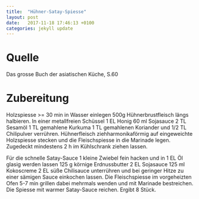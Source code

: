 ```yaml
---
title:  "Hühner-Satay-Spiesse"
layout: post
date:   2017-11-18 17:46:13 +0100
categories: jekyll update
---
```

# Quelle
Das grosse Buch der asiatischen Küche, S.60
# Zubereitung
Holzspiesse >= 30 min in Wasser einlegen
  500g Hühnerbrustfleisch längs halbieren. In einer metallfreien Schüssel 
  1 EL Honig 
  60 ml Sojasauce 
  2 TL Sesamöl 
  1 TL gemahlene Kurkuma 
  1 TL gemahlenen Koriander und 
  1/2 TL Chilipulver verrühren. Hühnerfleisch ziehharmonikaförmig auf eingeweichte Holzspiesse stecken und die Fleischspiesse in die Marinade legen. 
Zugedeckt mindestens 2 h im Kühlschrank ziehen lassen.

Für die schnelle Satay-Sauce
  1 kleine Zwiebel fein hacken und in
  1 EL Öl glasig werden lassen
  125 g körnige Erdnussbutter
  2 EL Sojasauce
  125 ml Kokoscreme
  2 EL süße Chilisauce
unterrühren und bei geringer Hitze zu einer sämigen Sauce einkochen lassen.
Die Fleischspiesse im vorgeheizten Ofen
  5-7 min grillen
dabei mehrmals wenden und mit Marinade bestreichen. Die Spiesse mit warmer Satay-Sauce reichen. Ergibt 8 Stück.
